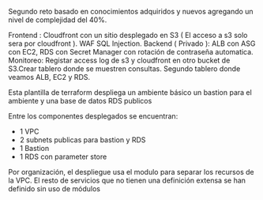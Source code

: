 Segundo reto basado en conocimientos adquiridos y nuevos agregando un nivel de complejidad del 40%.

Frontend : Cloudfront con un sitio desplegado en S3 ( El acceso a s3 solo sera por cloudfront ). WAF SQL Injection. 
Backend ( Privado ): ALB con ASG con EC2, RDS con Secret Manager con rotación de contraseña automatica.
Monitoreo: Registar access log de  s3 y cloudfront en otro bucket de S3.Crear tablero donde se muestren consultas.
Segundo tablero donde veamos ALB, EC2 y RDS.



Esta plantilla de terraform despliega un ambiente básico un bastion para el ambiente y una base de datos RDS publicos

Entre los componentes desplegados se encuentran:
- 1 VPC
- 2 subnets publicas para bastion y RDS
- 1 Bastion
- 1 RDS con parameter store

Por organización, el despliegue usa el  modulo para separar los recursos de la VPC. El resto de servicios que no tienen una definición extensa se han definido sin uso de módulos
